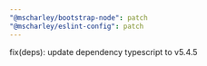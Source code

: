 ```yaml
---
"@mscharley/bootstrap-node": patch
"@mscharley/eslint-config": patch
---
```


fix(deps): update dependency typescript to v5.4.5

